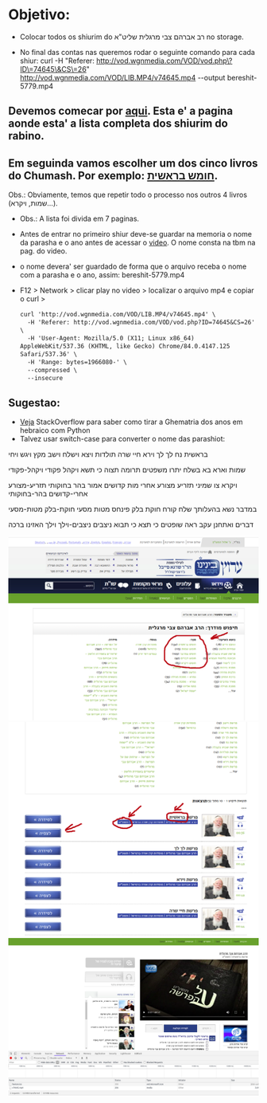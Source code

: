 # Objetivo:
- Colocar todos os shiurim do רב אברהם צבי מרגלית שליט"א no storage.

- No final das contas nas queremos rodar o seguinte comando para cada shiur:
curl -H "Referer: http://vod.wgnmedia.com/VOD/vod.php\?ID\=74645\&CS\=26" http://vod.wgnmedia.com/VOD/LIB.MP4/v74645.mp4 --output bereshit-5779.mp4

## Devemos comecar por [aqui](http://beinenu.com/faceted_search/results/field_rabbi4lesson%3A43971). Esta e' a pagina aonde esta' a lista completa dos shiurim do rabino.<br>

## Em seguinda vamos escolher um dos cinco livros do Chumash. Por exemplo: [חומש בראשית](http://beinenu.com/faceted_search/results/taxonomy%3A47499%20field_rabbi4lesson%3A43971).
Obs.: Obviamente, temos que repetir todo o processo nos outros 4 livros (שמות, ויקרא...).
- Obs.: A lista foi divida em 7 paginas.

- Antes de entrar no primeiro shiur deve-se guardar na memoria o nome da parasha e o ano antes de acessar o [video](http://beinenu.com/lessons/%D7%A4%D7%A8%D7%A9%D7%AA-%D7%91%D7%A8%D7%90%D7%A9%D7%99%D7%AA-17). O nome consta na tbm na pag. do video.
- o nome devera' ser guardado de forma que o arquivo receba o nome com a parasha e o ano, assim: bereshit-5779.mp4

- F12 > Network > clicar play no video > localizar o arquivo mp4 e copiar o curl >
    ```
    curl 'http://vod.wgnmedia.com/VOD/LIB.MP4/v74645.mp4' \
      -H 'Referer: http://vod.wgnmedia.com/VOD/vod.php?ID=74645&CS=26' \
      -H 'User-Agent: Mozilla/5.0 (X11; Linux x86_64) AppleWebKit/537.36 (KHTML, like Gecko) Chrome/84.0.4147.125 Safari/537.36' \
      -H 'Range: bytes=1966080-' \
      --compressed \
      --insecure
    ```

## Sugestao:

- [Veja](https://stackoverflow.com/questions/36433755/ghematria-in-python-hebrew-letters-to-numbers-and-sum) StackOverflow para saber como tirar a Ghematria dos anos em hebraico com Python
- Talvez usar switch-case para converter o nome das parashiot:

בראשית
נח
לך לך
וירא
חיי שרה
תולדות
ויצא
וישלח
וישב
מקץ
ויגש
ויחי

שמות
וארא
בא
בשלח
יתרו
משפטים
תרומה
תצוה
כי תשא
ויקהל
פקודי
ויקהל-פקודי

ויקרא
צו
שמיני
תזריע
מצורע
אחרי מות
קדושים
אמור
בהר
בחוקותי
תזריע-מצורע
אחרי-קדושים
בהר-בחוקותי

במדבר
נשא
בהעלותך
שלח
קורח
חוקת
בלק
פינחס
מטות
מסעי
חוקת-בלק
מטות-מסעי

דברים
ואתחנן
עקב
ראה
שופטים
כי תצא
כי תבוא
ניצבים
ניצבים-וילך
וילך
האזינו
ברכה

![lista-completa.png](lista-completa.png)
![lista-parasha.png](lista-parasha.png)
![shiur.png](shiur.png)
